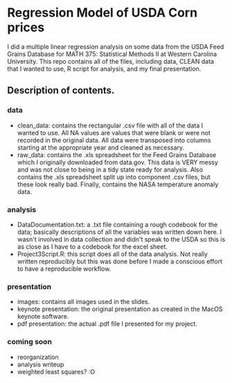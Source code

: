 # Regression Model of USDA Corn prices
I did a multiple linear regression analysis on some data from the USDA Feed Grains Database for MATH 375: Statistical Methods II at Western Carolina University. This repo contains all of the files, including data, CLEAN data that I wanted to use, R script for analysis, and my final presentation.

## Description of contents.

### data
* clean_data: contains the rectangular .csv file with all of the data I wanted to use. All NA values are values that were blank or were not recorded in the original data. All data were transposed into columns starting at the appropriate year and cleaned as necessary.
* raw_data: contains the .xls spreadsheet for the Feed Grains Database which I originally downloaded from data.gov. This data is VERY messy and was not close to being in a tidy state ready for analysis. Also contains the .xls spreadsheet split up into component .csv files, but these look really bad. Finally, contains the NASA temperature anomaly data.

### analysis
* DataDocumentation.txt: a .txt file containing a rough codebook for the data; basically descriptions of all the variables was written down here. I wasn't involved in data collection and didn't speak to the USDA so this is as close as I have to a codebook for the excel sheet.
* Project3Script.R: this script does all of the data analysis. Not really written reproducibly but this was done before I made a conscious effort to have a reproducible workflow.

### presentation
* images: contains all images used in the slides.
* keynote presentation: the original presentation as created in the MacOS keynote software.
* pdf presentation: the actual .pdf file I presented for my project.

### coming soon
* reorganization
* analysis writeup
* weighted least squares? :O
